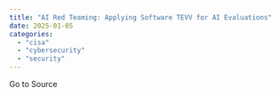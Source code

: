 ```yaml
---
title: "AI Red Teaming: Applying Software TEVV for AI Evaluations"
date: 2025-01-05
categories: 
  - "cisa"
  - "cybersecurity"
  - "security"
---
```


Go to Source
